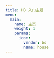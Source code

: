 ```yaml
---
title: HB 入门主题
menu:
  main:
    name: 主页
    weight: 1
    params:
      icon:
        vendor: bs
        name: house
---
```

